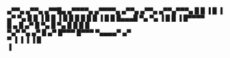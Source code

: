 
 ▄▀▀▄    ▄▀▀▄  ▄▀▀█▄   ▄▀▀▀▀▄  ▄▀▀▀▀▄  ▄▀▀▄ ▄▀▀▄  ▄▀▀▄▀▀▀▄ 
█   █    ▐  █ ▐ ▄▀ ▀▄ █ █   ▐ █ █   ▐ █   █    █ █   █   █ 
▐  █        █   █▄▄▄█    ▀▄      ▀▄   ▐  █    █  ▐  █▀▀▀▀  
  █   ▄    █   ▄▀   █ ▀▄   █  ▀▄   █    █    █      █      
   ▀▄▀ ▀▄ ▄▀  █   ▄▀   █▀▀▀    █▀▀▀      ▀▄▄▄▄▀   ▄▀       
         ▀    ▐   ▐    ▐       ▐                 █         
                                                 ▐         
